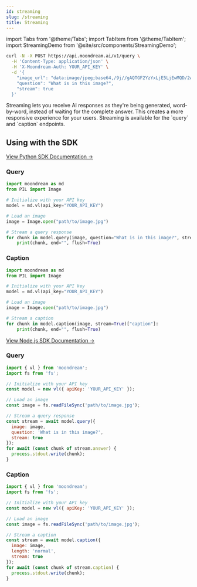 ```yaml
---
id: streaming
slug: /streaming
title: Streaming
---
```


import Tabs from '@theme/Tabs';
import TabItem from '@theme/TabItem';
import StreamingDemo from '@site/src/components/StreamingDemo';

```bash {7}
curl -N -X POST https://api.moondream.ai/v1/query \
  -H 'Content-Type: application/json' \
  -H 'X-Moondream-Auth: YOUR_API_KEY' \
  -d '{
    "image_url": "data:image/jpeg;base64,/9j//gAQTGF2YzYxLjE5LjEwMQD/2wBDAAg+Pkk+SVVVVVVVVWRdZGhoaGRkZGRoaGhwcHCDg4NwcHBoaHBwfHyDg4+Tj4eHg4eTk5ubm7q6srLZ2eD/////xABZAAADAQEBAQAAAAAAAAAAAAAABgcFCAECAQEAAAAAAAAAAAAAAAAAAAAAEAADAAMBAQEBAAAAAAAAAAAAAQIDIREEURKBEQEAAAAAAAAAAAAAAAAAAAAA/8AAEQgAGQAZAwESAAISAAMSAP/aAAwDAQACEQMRAD8A5/PQAAABirHyVS2mUip/Pm4/vQAih9ABuRUrVLqMEALVNead7/pFgAfc+d5NLSEEAAAA/9k=",
    "question": "What is in this image?",
    "stream": true
  }'
```
<StreamingDemo />
Streaming lets you receive AI responses as they're being generated, word-by-word, instead of waiting for the complete answer. This creates a more responsive experience for your users.  Streaming is available for the `query` and `caption` endpoints.

## Using with the SDK

<Tabs>
  <TabItem value="python" label="Python" default>

[View Python SDK Documentation →](https://pypi.org/project/moondream/)

### Query

```python {11}
import moondream as md
from PIL import Image

# Initialize with your API key
model = md.vl(api_key="YOUR_API_KEY")

# Load an image
image = Image.open("path/to/image.jpg")

# Stream a query response
for chunk in model.query(image, question="What is in this image?", stream=True)["answer"]:
    print(chunk, end="", flush=True)
```

### Caption

```python {11}
import moondream as md
from PIL import Image

# Initialize with your API key
model = md.vl(api_key="YOUR_API_KEY")

# Load an image
image = Image.open("path/to/image.jpg")

# Stream a caption
for chunk in model.caption(image, stream=True)["caption"]:
    print(chunk, end="", flush=True)
```

  </TabItem>
  <TabItem value="nodejs" label="Node.js">

[View Node.js SDK Documentation →](https://www.npmjs.com/package/moondream)

### Query

```javascript {14}
import { vl } from 'moondream';
import fs from 'fs';

// Initialize with your API key
const model = new vl({ apiKey: 'YOUR_API_KEY' });

// Load an image
const image = fs.readFileSync('path/to/image.jpg');

// Stream a query response
const stream = await model.query({
  image: image,
  question: 'What is in this image?',
  stream: true
});
for await (const chunk of stream.answer) {
  process.stdout.write(chunk);
}
```

### Caption

```javascript {14}
import { vl } from 'moondream';
import fs from 'fs';

// Initialize with your API key
const model = new vl({ apiKey: 'YOUR_API_KEY' });

// Load an image
const image = fs.readFileSync('path/to/image.jpg');

// Stream a caption
const stream = await model.caption({
  image: image,
  length: 'normal',
  stream: true
});
for await (const chunk of stream.caption) {
  process.stdout.write(chunk);
}
```

  </TabItem>
</Tabs>

